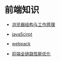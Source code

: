 # 前端知识

* [浏览器结构与工作原理](./chrome/devtools.md)

* [javaScirpt](./chrome/basic.md)

* [webpack](./webpack/basic.md)

* [前端全链路性能优化](./perfect/basic.md)